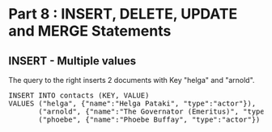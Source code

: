 # Part 8 : INSERT, DELETE, UPDATE and MERGE Statements

## INSERT - Multiple values

The query to the right inserts 2 documents with Key "helga" and "arnold".

<pre id="example">
INSERT INTO contacts (KEY, VALUE) 
VALUES ("helga", {"name":"Helga Pataki", "type":"actor"}), 
       ("arnold", {"name":"The Governator (Emeritus)", "type":"actor"}), 
       ("phoebe", {"name":"Phoebe Buffay", "type":"actor"})

</pre>
